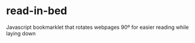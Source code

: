 read-in-bed
===========

Javascript bookmarklet that rotates webpages 90º for easier reading while laying down